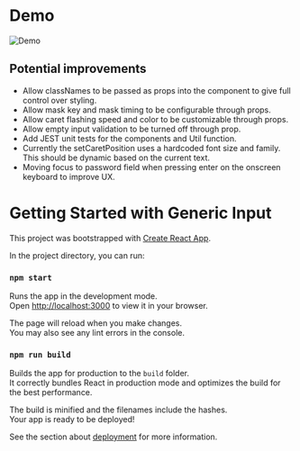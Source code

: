 # Demo

![Demo](http://g.recordit.co/Nc6mBmY58Z.gif)

## Potential improvements
- Allow classNames to be passed as props into the component to give full control over styling.
- Allow mask key and mask timing to be configurable through props.
- Allow caret flashing speed and color to be customizable through props.
- Allow empty input validation to be turned off through prop.
- Add JEST unit tests for the components and Util function.
- Currently the setCaretPosition uses a hardcoded font size and family. This should be dynamic based on the current text.
- Moving focus to password field when pressing enter on the onscreen keyboard to improve UX.

# Getting Started with Generic Input

This project was bootstrapped with [Create React App](https://github.com/facebook/create-react-app).

In the project directory, you can run:

### `npm start`

Runs the app in the development mode.\
Open [http://localhost:3000](http://localhost:3000) to view it in your browser.

The page will reload when you make changes.\
You may also see any lint errors in the console.

### `npm run build`

Builds the app for production to the `build` folder.\
It correctly bundles React in production mode and optimizes the build for the best performance.

The build is minified and the filenames include the hashes.\
Your app is ready to be deployed!

See the section about [deployment](https://facebook.github.io/create-react-app/docs/deployment) for more information.